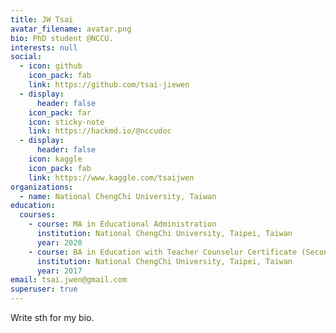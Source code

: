 ```yaml
---
title: JW Tsai
avatar_filename: avatar.png
bio: PhD student @NCCU.
interests: null
social:
  - icon: github
    icon_pack: fab
    link: https://github.com/tsai-jiewen
  - display:
      header: false
    icon_pack: far
    icon: sticky-note
    link: https://hackmd.io/@nccudoc
  - display:
      header: false
    icon: kaggle
    icon_pack: fab
    link: https://www.kaggle.com/tsaijwen
organizations:
  - name: National ChengChi University, Taiwan
education:
  courses:
    - course: MA in Educational Administration
      institution: National ChengChi University, Taipei, Taiwan
      year: 2020
    - course: BA in Education with Teacher Counselor Certificate (Secondary)
      institution: National ChengChi University, Taipei, Taiwan
      year: 2017
email: tsai.jwen@gmail.com
superuser: true
---
```


Write sth for my bio.
